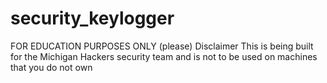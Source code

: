 # security_keylogger
FOR EDUCATION PURPOSES ONLY (please)
Disclaimer
This is being built for the Michigan Hackers security team and is not to be used on machines that you do not own
